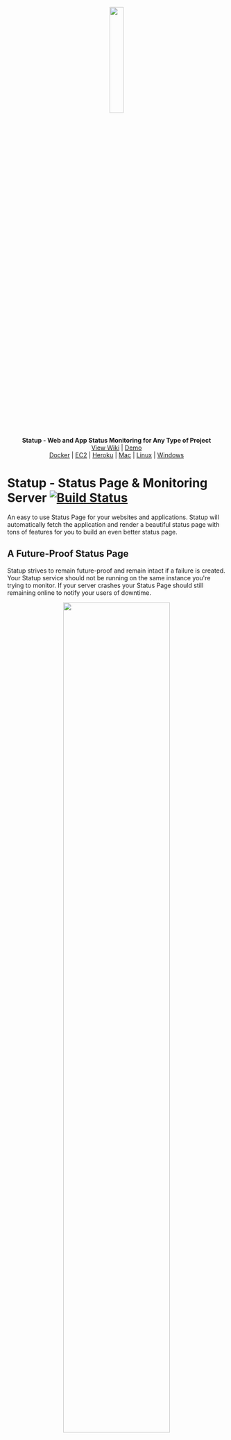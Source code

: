 <p align="center">
<img width="25%" src="https://s3-us-west-2.amazonaws.com/gitimgs/statup-logo.png">
</p>
<p align="center">
    <b>Statup - Web and App Status Monitoring for Any Type of Project</b><br>
<a href="https://github.com/hunterlong/statup/wiki">View Wiki</a> | <a href="https://demo.statup.io">Demo</a> <br> <a href="https://github.com/hunterlong/statup/wiki/Docker">Docker</a> | <a href="https://github.com/hunterlong/statup/wiki/AWS-EC2">EC2</a> | <a href="https://github.com/hunterlong/statup/wiki/Heroku">Heroku</a> | <a href="https://github.com/hunterlong/statup/wiki/Mac">Mac</a> | <a href="https://github.com/hunterlong/statup/wiki/Linux">Linux</a> | <a href="https://github.com/hunterlong/statup/wiki/Windows">Windows</a><br>
</p>

# Statup - Status Page & Monitoring Server [![Build Status](https://travis-ci.org/hunterlong/statup.svg?branch=master)](https://travis-ci.org/hunterlong/statup)
An easy to use Status Page for your websites and applications. Statup will automatically fetch the application and render a beautiful status page with tons of features 
for you to build an even better status page. 

## A Future-Proof Status Page
Statup strives to remain future-proof and remain intact if a failure is created. Your Statup service should not be running on the same instance you're trying to monitor. 
If your server crashes your Status Page should still remaining online to notify your users of downtime. 

<p align="center">
<img width="70%" src="https://s3-us-west-2.amazonaws.com/gitimgs/statupsc1.png">
</p>

## Lightweight and Fast
Statup is a very lightweight application and is available for Linux, Mac, and Windows. The Docker image is only ~16Mb so you know that this application won't be filling up your hard drive space. 
The Status binary for all other OS's is ~17Mb at most. 

## No Requirements
Statup is built in Go Language so all you need is the precompile binary based on your operating system. You won't need to install anything extra once you have the Statup binary installed. You can even run Statup on a Raspberry Pi.

## Custom SASS Styling
Statup will allow you to completely customize your Status Page using SASS styling with easy to use variables. The Docker image actually contains a prebuilt SASS binary so you won't even need to setup anything!

<p align="center">
<img width="100%" src="https://s3-us-west-2.amazonaws.com/gitimgs/statupstyler.png">
</p>

## Mobile View is Gorgeous
Your status page will be optimized for mobile and desktop viewers. Statup has a full width edge to edge view, which you can also edit to meet your requirements.

<p align="center">
<img width="40%" src="https://s3-us-west-2.amazonaws.com/gitimgs/statupsm1.jpg">
<img width="24%" src="https://s3-us-west-2.amazonaws.com/gitimgs/statupsm2.jpg">
</p>

## 3 Different Databases
This Status Page generator allows you to use MySQL, Postgres, or SQLite. 

## Run on Any Server
Whether you're a Docker fan-boy or a AWS EC2 master, Statup gives you multiple options to simply get running. Our Amazon AMI image (`ami-7be8a103`) is only 8Gb and will automatically update to the most stable version of Statup. 
Running on an EC2 server might be the most cost effective way to host your own Statup Status Page. The server runs on the smallest EC2 instance (t2.nano) AWS has to offer, which only costs around $4.60 USD a month for your dedicated Status Page.
Want to run it on your own Docker server? Awesome! Statup has multiple docker-compose.yml files to work with. Statup can automatically create a SSL Certification for your status page.

## Slack Integration
Everyone uses Slack and Statup should also. You can create an [Incoming Webhook](https://api.slack.com/incoming-webhooks) in Slack and insert the URL into the Settings page in Statup. Anytime a service fails, you're channel that you specified on Slack will receive a message. 
This is a brand new feature, right now it is sending basic text. With Slack Messaging format, I plan on creating a more detailed message for a cleaner look. 

## Email Nofitications
Statup includes email notification via SMTP if your services go offline. 

## User Created Plugins
Statup isn't just another Status Page for your applications, it's a framework that allows you to create your own plugins to interact with every element of your status page.
Plugin are created in Golang using the [statup/plugin](https://github.com/hunterlong/statup/tree/master/plugin) golang package. The plugin package has a list of 
interfaces/events to accept into your own plugin application. 

<p align="center">
<img width="100%" src="https://s3-us-west-2.amazonaws.com/gitimgs/statupsc2.png">
</p>

## Exporting Static HTML
If you want to use Statup as a CLI application without running a server, you can export your status page to a static HTML. 
This export tool is very useful for people who want to export their HTML and upload/commit it to Github Pages or an FTP server.
```dash
statup export
```
###### `index.html` will be created in the current directory with CDN URL's for assets.

## Run on Docker
Use the [Statup Docker Image](https://hub.docker.com/r/hunterlong/statup) to create a status page in seconds.
```bash
docker run -it -p 8080:8080 hunterlong/statup
```
There are multiple way to startup a Statup server. You want to make sure Statup is on it's own instance that is not on the same server as the applications you wish to monitor. 
It doesn't look good when your Status Page goes down, I recommend a small EC2 instance so you can set it, and forget it.

## Docker Compose
In this folder there is a standard docker-compose file that include nginx, postgres, and Statup. 
```bash
docker-compose up -d
```

## Docker Compose with Automatic SSL
You can automatically start a Statup server with automatic SSL encryption using this docker-compose file. First point your domain's DNS to the Statup server, and then run this docker-compose command with DOMAIN and EMAIL. Email is for letsencrypt services.
```bash
LETSENCRYPT_HOST=mydomain.com \ 
    LETSENCRYPT_EMAIL=info@mydomain.com \ 
    docker-compose -f docker-compose-ssl.yml up -d
```
Once your instance has started, it will take a moment to get your SSL certificate. Make sure you have a A or CNAME record on your domain that points to the IP/DNS of your server running Statup.

## Run on EC2 Server
Running Statup on the smallest EC2 server is very quick using the AWS AMI Image: `ami-7be8a103`.

##### Create Security Groups
```bash
aws ec2 create-security-group --group-name StatupPublicHTTP --description "Statup HTTP Server on port 80 and 443"
# will response back a Group ID. Copy ID and use it for --group-id below.
aws ec2 authorize-security-group-ingress --group-id sg-7e8b830f --protocol tcp --port 80 --cidr 0.0.0.0/0
aws ec2 authorize-security-group-ingress --group-id sg-7e8b830f --protocol tcp --port 443 --cidr 0.0.0.0/0
```
##### Create EC2 without SSL
```bash
aws ec2 run-instances \ 
    --image-id ami-7be8a103 \ 
    --count 1 --instance-type t2.nano \ 
    --key-name MYKEYHERE \ 
    --security-group-ids sg-7e8b830f
```
##### Create EC2 with Automatic SSL Certification
```bash
wget https://raw.githubusercontent.com/hunterlong/statup/master/servers/ec2-ssl.sh
# Edit ec2-ssl.sh and insert your domain you want to use, then run command below.
# Use the Security Group ID that you used above for --security-group-ids
aws ec2 run-instances \ 
    --user-data file://ec2-ssl.sh \ 
    --image-id ami-7be8a103 \ 
    --count 1 --instance-type t2.nano \ 
    --key-name MYKEYHERE \ 
    --security-group-ids sg-7e8b830f
```

## Prometheus Exporter
Statup includes a prometheus exporter so you can have even more monitoring power with your services. The prometheus exporter can be seen on `/metrics`, simply create another exporter in your prometheus config. Use your Statup API Secret for the Authorization Bearer header, the `/metrics` URL is dedicated for Prometheus and requires the correct API Secret has `Authorization` header.
```yaml
scrape_configs:
  - job_name: 'statup'
    bearer_token: MY API SECRET HERE
    static_configs:
      - targets: ['statup:8080']
```



